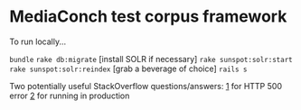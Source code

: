 # MediaConch test corpus framework

To run locally...

`bundle`
`rake db:migrate`
[install SOLR if necessary]
`rake sunspot:solr:start`
`rake sunspot:solr:reindex`
[grab a beverage of choice]
`rails s`

Two potentially useful StackOverflow questions/answers:
[1](http://stackoverflow.com/questions/13340859/cant-reindex-sunspot-solr-error-rsolrerrorhttp-500-internal-server-er) for HTTP 500 error
[2](http://stackoverflow.com/questions/4937314/setup-sunspot-solr-with-rails-in-production-environment) for running in production